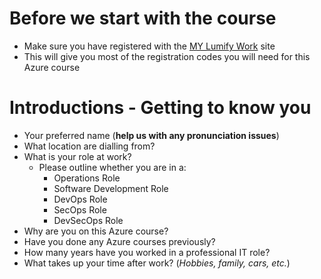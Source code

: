 # Before we start with the course

- Make sure you have registered with the [MY Lumify Work](https://my.lumifywork.com) site
- This will give you most of the registration codes you will need for this Azure course

# Introductions - Getting to know you

- Your preferred name (**help us with any pronunciation issues**)
- What location are dialling from?
- What is your role at work?  
  - Please outline whether you are in a:
    - Operations Role
    - Software Development Role
    - DevOps Role
    - SecOps Role
    - DevSecOps Role
- Why are you on this Azure course?
- Have you done any Azure courses previously?
- How many years have you worked in a professional IT role?
- What takes up your time after work? (*Hobbies, family, cars, etc.*) 
